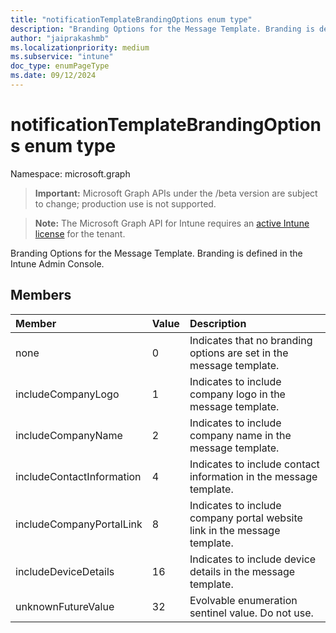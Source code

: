 ```yaml
---
title: "notificationTemplateBrandingOptions enum type"
description: "Branding Options for the Message Template. Branding is defined in the Intune Admin Console."
author: "jaiprakashmb"
ms.localizationpriority: medium
ms.subservice: "intune"
doc_type: enumPageType
ms.date: 09/12/2024
---
```


# notificationTemplateBrandingOptions enum type

Namespace: microsoft.graph

> **Important:** Microsoft Graph APIs under the /beta version are subject to change; production use is not supported.

> **Note:** The Microsoft Graph API for Intune requires an [active Intune license](https://go.microsoft.com/fwlink/?linkid=839381) for the tenant.

Branding Options for the Message Template. Branding is defined in the Intune Admin Console.

## Members
|Member|Value|Description|
|:---|:---|:---|
|none|0|Indicates that no branding options are set in the message template.|
|includeCompanyLogo|1|Indicates to include company logo in the message template.|
|includeCompanyName|2|Indicates to include company name in the message template.|
|includeContactInformation|4|Indicates to include contact information in the message template.|
|includeCompanyPortalLink|8|Indicates to include company portal website link in the message template.|
|includeDeviceDetails|16|Indicates to include device details in the message template.|
|unknownFutureValue|32|Evolvable enumeration sentinel value. Do not use.|
